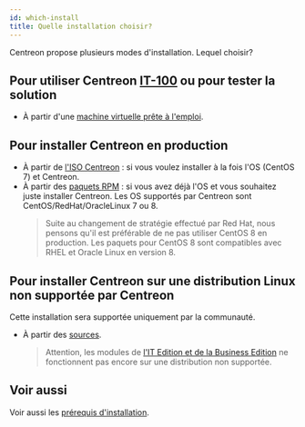 ```yaml
---
id: which-install
title: Quelle installation choisir?
---
```


Centreon propose plusieurs modes d'installation. Lequel choisir?

## Pour utiliser Centreon [IT-100](IT100) ou pour tester la solution

- À partir d'une [machine virtuelle prête à l'emploi](../installation/installation-of-a-central-server/using-virtual-machines).

## Pour installer Centreon en production

- À partir de [l'ISO Centreon](../installation/installation-of-a-central-server/using-centreon-iso) : si vous
  voulez installer à la fois l'OS (CentOS 7) et Centreon.
- À partir des [paquets RPM](../installation/installation-of-a-central-server/using-packages) : si vous avez déjà
  l'OS et vous souhaitez juste installer Centreon. Les OS supportés par Centreon sont CentOS/RedHat/OracleLinux 7 ou 8. 
  > Suite au changement de stratégie effectué par Red Hat, nous pensons qu'il est préférable de ne pas utiliser CentOS
  > 8 en production. Les paquets pour CentOS 8 sont compatibles avec RHEL et Oracle Linux en version 8.

## Pour installer Centreon sur une distribution Linux non supportée par Centreon

Cette installation sera supportée uniquement par la communauté.

- À partir des [sources](../installation/installation-of-a-central-server/using-sources).
  > Attention, les modules de [l'IT Edition et de la Business Edition](https://www.centreon.com/editions/) ne
  > fonctionnent pas encore sur une distribution non supportée.

## Voir aussi 
Voir aussi les [prérequis d'installation](../installation/prerequisites).